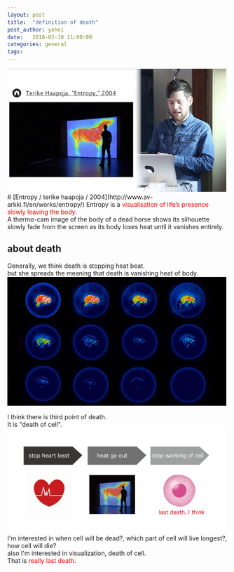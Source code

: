 ```yaml
---
layout: post
title:  "definition of death"
post_author: yohei
date:   2018-02-10 11:00:00
categories: general
tags: 
---
```



<img src="/images/entropy.png" width="500px">
# [Entropy / terike haapoja / 2004](http://www.av-arkki.fi/en/works/entropy/) 
Entropy is a <span style="color : red">visualisation of life’s presence slowly leaving the body</span>.<br> 
A thermo-cam image of the body of a dead horse shows its silhouette slowly fade from the screen as its body loses heat until it vanishes entirely.<br>

## about death
Generally, we think death is stopping heat beat.<br>
but she spreads the meaning that death is vanishing heat of body.<br>
<img src="/images/12death.jpg" width="500px">


I think there is third point of death.<br>
It is "death of cell".<br>
<img src="/images/third_death.png" width="500px">
I'm interested in when cell will be dead?, which part of cell will live longest?, how cell will die?<br>
also I'm interested in visualization, death of cell.<br>
That is <span style="color : red;">really last death</span>.<br>



